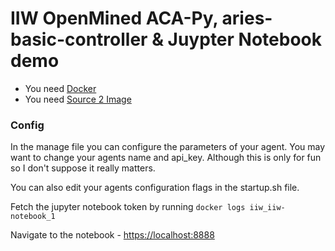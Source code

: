 # IIW OpenMined ACA-Py, aries-basic-controller & Juypter Notebook demo


* You need [Docker](https://docs.docker.com/compose/install/)
* You need [Source 2 Image](https://github.com/openshift/source-to-image) 

### Config

In the manage file you can configure the parameters of your agent. You may want to change your agents name and api_key. Although this is only for fun so I don't suppose it really matters.

You can also edit your agents configuration flags in the startup.sh file.

Fetch the jupyter notebook token by running `docker logs iiw_iiw-notebook_1`

Navigate to the notebook - [https://localhost:8888](https://localhost:8888)